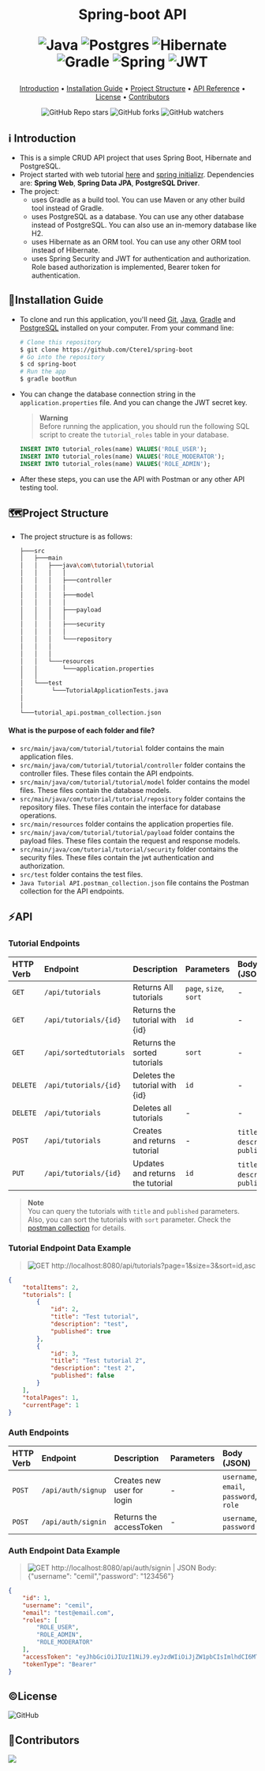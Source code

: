 <h1 align="center">
  Spring-boot API  
  
   
  ![Java](https://img.shields.io/badge/java-%23ED8B00.svg?style=for-the-badge&logo=openjdk&logoColor=white)
  ![Postgres](https://img.shields.io/badge/postgres-%23316192.svg?style=for-the-badge&logo=postgresql&logoColor=white)
  ![Hibernate](https://img.shields.io/badge/Hibernate-59666C?style=for-the-badge&logo=Hibernate&logoColor=white) <br>
  ![Gradle](https://img.shields.io/badge/Gradle-02303A.svg?style=for-the-badge&logo=Gradle&logoColor=white) 
  ![Spring](https://img.shields.io/badge/spring-%236DB33F.svg?style=for-the-badge&logo=spring&logoColor=white)
  ![JWT](https://img.shields.io/badge/JWT-black?style=for-the-badge&logo=JSON%20web%20tokens)
  <br>
</h1>

<p align="center">
  <a href="#ℹ%EF%B8%8F-introduction">Introduction</a> •
  <a href="#installation-guide">Installation Guide</a> •
  <a href="#%EF%B8%8Fproject-structure">Project Structure</a> •
  <a href="#api">API Reference</a> •
  <a href="#license">License</a> •
  <a href="#contributors">Contributors</a> 
</p>

<div align="center">

![GitHub Repo stars](https://img.shields.io/github/stars/Ctere1/spring-boot)
![GitHub forks](https://img.shields.io/github/forks/Ctere1/spring-boot)
![GitHub watchers](https://img.shields.io/github/watchers/Ctere1/spring-boot)

</div>

## ℹ️ Introduction
- This is a simple CRUD API project that uses Spring Boot, Hibernate and PostgreSQL. 
- Project started with web tutorial [here](https://bezkoder.com/spring-boot-postgresql-example/) and [spring initializr](https://start.spring.io/). Dependencies are: **Spring Web**, **Spring Data JPA**, **PostgreSQL Driver**.
- The project:
    - uses Gradle as a build tool. You can use Maven or any other build tool instead of Gradle.
    - uses PostgreSQL as a database. You can use any other database instead of PostgreSQL. You can also use an in-memory database like H2.
    - uses Hibernate as an ORM tool. You can use any other ORM tool instead of Hibernate.
    - uses Spring Security and JWT for authentication and authorization. Role based authorization is implemented, Bearer token for authentication.

## 💾Installation Guide

- To clone and run this application, you'll need [Git](https://git-scm.com), [Java](https://www.java.com/en/download/help/download_options.html), [Gradle](https://gradle.org/install/) and [PostgreSQL](https://www.postgresql.org/download/) installed on your computer.
From your command line:

    ```bash
    # Clone this repository
    $ git clone https://github.com/Ctere1/spring-boot
    # Go into the repository
    $ cd spring-boot
    # Run the app
    $ gradle bootRun
    ```

- You can change the database connection string in the `application.properties` file. And you can change the JWT secret key.
   

  > **Warning**   
    Before running the application, you should run the following SQL script to create the `tutorial_roles` table in your database.

    ```sql
    INSERT INTO tutorial_roles(name) VALUES('ROLE_USER');
    INSERT INTO tutorial_roles(name) VALUES('ROLE_MODERATOR');
    INSERT INTO tutorial_roles(name) VALUES('ROLE_ADMIN');
    ```

- After these steps, you can use the API with Postman or any other API testing tool.


## 🗺️Project Structure 

- The project structure is as follows:    

  ```bash
  ├───src
  │   ├───main
  │   │   ├───java\com\tutorial\tutorial
  │   │   │   │
  │   │   │   ├───controller
  │   │   │   │
  │   │   │   ├───model
  │   │   │   │   
  │   │   │   ├───payload
  │   │   │   │   
  │   │   │   ├───security
  │   │   │   │
  │   │   │   └───repository
  │   │   │
  │   │   │
  │   │   └───resources
  │   │       └───application.properties
  │   │
  │   └───test
  │        └───TutorialApplicationTests.java
  │
  │
  └───tutorial_api.postman_collection.json

  ``` 

#### What is the purpose of each folder and file?

- `src/main/java/com/tutorial/tutorial` folder contains the main application files.
- `src/main/java/com/tutorial/tutorial/controller` folder contains the controller files. These files contain the API endpoints.
- `src/main/java/com/tutorial/tutorial/model` folder contains the model files. These files contain the database models.
- `src/main/java/com/tutorial/tutorial/repository` folder contains the repository files. These files contain the interface for database operations.
- `src/main/resources` folder contains the application properties file.
- `src/main/java/com/tutorial/tutorial/payload` folder contains the payload files. These files contain the request and response models.
- `src/main/java/com/tutorial/tutorial/security` folder contains the security files. These files contain the jwt authentication and authorization.
- `src/test` folder contains the test files.
- `Java Tutorial API.postman_collection.json` file contains the Postman collection for the API endpoints.


## ⚡API

### **Tutorial Endpoints**

| HTTP Verb   | Endpoint                    | Description                         | Parameters              | Body (JSON)                         |
| :---------- | :-----------------------    |:----------------------------------  | :--------------------   | :--------------------------------   | 
| `GET`       | `/api/tutorials`            |  Returns All tutorials              | `page`, `size`, `sort`  | -                                   |
| `GET`       | `/api/tutorials/{id}`       |  Returns the tutorial with {id}     | `id`                    | -                                   |
| `GET`       | `/api/sortedtutorials`      |  Returns the sorted tutorials       | `sort`                  | -                                   |
| `DELETE`    | `/api/tutorials/{id}`       |  Deletes the tutorial with {id}     | `id`                    | -                                   |
| `DELETE`    | `/api/tutorials`            |  Deletes all tutorials              |  -                      | -                                   |
| `POST`      | `/api/tutorials`            |  Creates and returns tutorial       |  -                      | `title`, `description`, `published` |
| `PUT`       | `/api/tutorials/{id}`       |  Updates and returns the tutorial   | `id`                    | `title`, `description`, `published` |

>**Note**   
You can query the tutorials with `title` and `published` parameters. Also, you can sort the tutorials with `sort` parameter. Check the [postman collection](https://github.com/Ctere1/spring-boot/blob/master/Java%20Tutorial%20API.postman_collection.json) for details.


### **Tutorial Endpoint Data Example**

> ![GET](https://img.shields.io/badge/-GET-green)  http://localhost:8080/api/tutorials?page=1&size=3&sort=id,asc

```json
{
    "totalItems": 2,
    "tutorials": [
        {
            "id": 2,
            "title": "Test tutorial",
            "description": "test",
            "published": true
        },
        {
            "id": 3,
            "title": "Test tutorial 2",
            "description": "test 2",
            "published": false
        }
    ],
    "totalPages": 1,
    "currentPage": 1
}
```

### **Auth Endpoints**

| HTTP Verb   | Endpoint                    | Description                         | Parameters      | Body (JSON)                             |
| :---------- | :-----------------------    |:----------------------------------  | :-------------  | :-------------------------------------  | 
| `POST`      | `/api/auth/signup`          |  Creates new user for login         | -               | `username`, `email`, `password`, `role` |
| `POST`      | `/api/auth/signin`          |  Returns the accessToken            | -               | `username`, `password`                  |


### **Auth Endpoint Data Example**

> ![GET](https://img.shields.io/badge/-POST-red)  http://localhost:8080/api/auth/signin | JSON Body: {"username": "cemil","password": "123456"}

```json
{
    "id": 1,
    "username": "cemil",
    "email": "test@email.com",
    "roles": [
        "ROLE_USER",
        "ROLE_ADMIN",
        "ROLE_MODERATOR"
    ],
    "accessToken": "eyJhbGciOiJIUzI1NiJ9.eyJzdWIiOiJjZW1pbCIsImlhdCI6MTY5OTg5ODU3NywiZXhwIjoxNjk5OTg0OTc3fQ._tKB8Otw8Ahp0iCJrXbmHTQVw2tv8lQ2i8vn-9t79XQ",
    "tokenType": "Bearer"
}
```

## ©License
![GitHub](https://img.shields.io/github/license/Ctere1/spring-boot?style=flat-square)


## 📌Contributors

<a href="https://github.com/Ctere1/">
  <img src="https://contrib.rocks/image?repo=Ctere1/Ctere1" />
</a>

